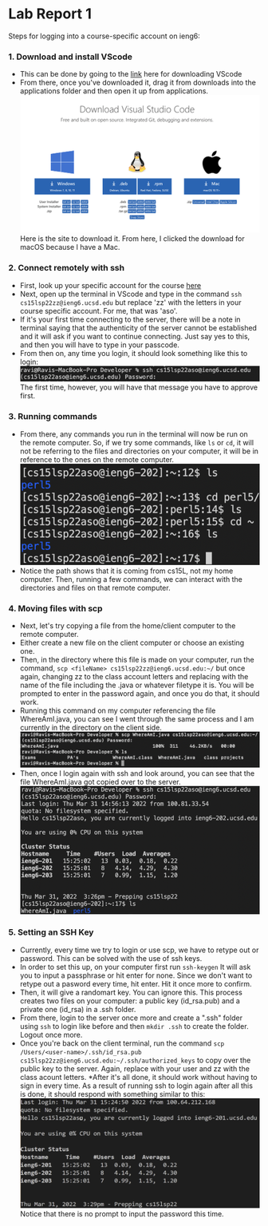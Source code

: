 # Lab Report 1


Steps for logging into a course-specific account on ieng6:
### 1. Download and install VScode
*  This can be done by going to the [link](https://code.visualstudio.com/download) here for downloading VScode
* From there, once you've downloaded it, drag it from downloads into the applications folder and then open it up from applications.
![Image](VScode.png) Here is the site to download it. From here, I clicked the download for macOS because I have a Mac.

### 2. Connect remotely with ssh
* First, look up your specific account for the course [here](https://sdacs.ucsd.edu/~icc/index.php)
* Next, open up the terminal in VScode and type in the command `ssh cs15lsp22zz@ieng6.ucsd.edu` but replace 'zz' with the letters in your course specific account. For me, that was 'aso'.
* If it's your first time connecting to the server, there will be a note in terminal saying that the authenticity of the server cannot be established and it will ask if you want to continue connecting. Just say yes to this, and then you will have to type in your passcode.
* From then on, any time you login, it should look something like this to login: ![Image](ssh1.png) The first time, however, you will have that message you have to approve first.

### 3. Running commands
* From there, any commands you run in the terminal will now be run on the remote computer. So, if we try some commands, like `ls` or `cd`, it will not be referring to the files and directories on your computer, it will be in reference to the ones on the remote computer.  
![Image](commands.png)
* Notice the path shows that it is coming from cs15L, not my home computer. Then, running a few commands, we can interact with the directories and files on that remote computer.

### 4. Moving files with scp
* Next, let's try copying a file from the home/client computer to the remote computer. 
* Either create a new file on the client computer or choose an existing one.
* Then, in the directory where this file is made on your computer, run the command, `scp <fileName> cs15lsp22zz@ieng6.ucsd.edu:~/` but once again, changing zz to the class account letters and replacing <fileName> with the name of the file including the .java or whatever filetype it is. You will be prompted to enter in the password again, and once you do that, it should work.
* Running this command on my computer referencing the file WhereAmI.java, you can see I went through the same process and I am currently in the directory on the client side. ![Image](scp1.png)
* Then, once I login again with ssh and look around, you can see that the file WhereAmI.java got copied over to the server. ![Image](scp2.png)

### 5. Setting an SSH Key
* Currently, every time we try to login or use scp, we have to retype out or password. This can be solved with the use of ssh keys.
* In order to set this up, on your computer first run `ssh-keygen` It will ask you to input a passphrase or hit enter for none. Since we don't want to retype out a pasword every time, hit enter. Hit it once more to confirm. 
* Then, it will give a randomart key. You can ignore this. This process creates two files on your computer: a public key (id_rsa.pub) and a private one (id_rsa) in a .ssh folder.
* From there, login to the server once more and create a ".ssh" folder using `ssh` to login like before and then `mkdir .ssh` to create the folder. Logout once more. 
* Once you're back on the client terminal, run the command `scp /Users/<user-name>/.ssh/id_rsa.pub cs15lsp22zz@ieng6.ucsd.edu:~/.ssh/authorized_keys` to copy over the public key to the server. Again, replace <user-name> with your user and zz with the class acount letters.
*After it's all done, it should work without having to sign in every time. As a result of running ssh to login again after all this is done, it should respond with something similar to this: ![Image](ssh-keygen.png)
Notice that there is no prompt to input the password this time.
